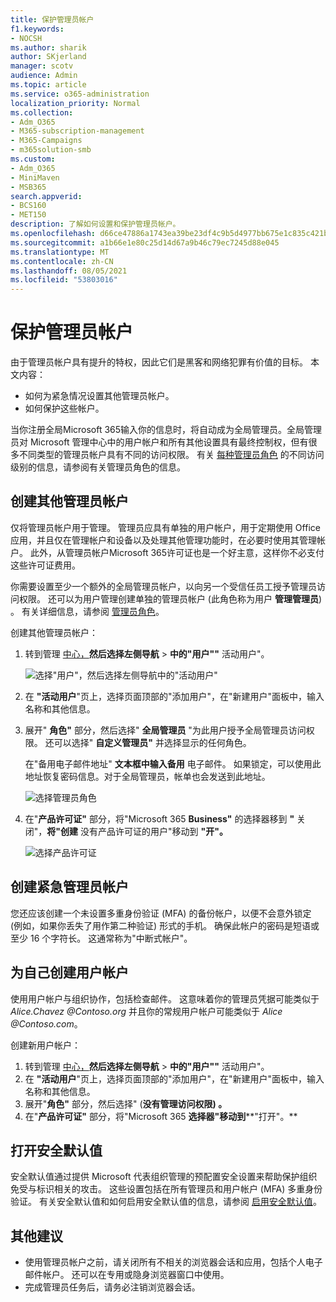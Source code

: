 ```yaml
---
title: 保护管理员帐户
f1.keywords:
- NOCSH
ms.author: sharik
author: SKjerland
manager: scotv
audience: Admin
ms.topic: article
ms.service: o365-administration
localization_priority: Normal
ms.collection:
- Adm_O365
- M365-subscription-management
- M365-Campaigns
- m365solution-smb
ms.custom:
- Adm_O365
- MiniMaven
- MSB365
search.appverid:
- BCS160
- MET150
description: 了解如何设置和保护管理员帐户。
ms.openlocfilehash: d66ce47886a1743ea39be23df4c9b5d4977bb675e1c835c421bcb61205c1f4fc
ms.sourcegitcommit: a1b66e1e80c25d14d67a9b46c79ec7245d88e045
ms.translationtype: MT
ms.contentlocale: zh-CN
ms.lasthandoff: 08/05/2021
ms.locfileid: "53803016"
---
```

# <a name="protect-your-administrator-accounts"></a>保护管理员帐户

由于管理员帐户具有提升的特权，因此它们是黑客和网络犯罪有价值的目标。 本文内容：

- 如何为紧急情况设置其他管理员帐户。
- 如何保护这些帐户。

当你注册全局Microsoft 365输入你的信息时，将自动成为全局管理员。全局管理员对 Microsoft 管理中心中的用户帐户和所有其他设置具有最终控制权，但有很多不同类型的管理员帐户具有不同的访问权限。 有关 [每种管理员角色](/office365/admin/add-users/about-admin-roles) 的不同访问级别的信息，请参阅有关管理员角色的信息。

## <a name="create-additional-admin-accounts"></a>创建其他管理员帐户

仅将管理员帐户用于管理。 管理员应具有单独的用户帐户，用于定期使用 Office 应用，并且仅在管理帐户和设备以及处理其他管理功能时，在必要时使用其管理帐户。 此外，从管理员帐户Microsoft 365许可证也是一个好主意，这样你不必支付这些许可证费用。

你需要设置至少一个额外的全局管理员帐户，以向另一个受信任员工授予管理员访问权限。 还可以为用户管理创建单独的管理员帐户 (此角色称为用户 **管理管理员**) 。 有关详细信息，请参阅 [管理员角色](/office365/admin/add-users/about-admin-roles)。

创建其他管理员帐户：

 1. 转到管理 <a href="https://go.microsoft.com/fwlink/p/?linkid=837890" target="_blank">中心，</a>**然后选择左侧导航** \> **中的"用户""** 活动用户"。

    ![选择"用户"，然后选择左侧导航中的"活动用户"](../media/Activeusers.png)

 2. 在 **"活动用户**"页上，选择页面顶部的"添加用户"，在"新建用户"面板中，输入名称和其他信息。
 3. 展开" **角色"** 部分，然后选择" **全局管理员** "为此用户授予全局管理员访问权限。 还可以选择" **自定义管理员"** 并选择显示的任何角色。

    在"备用电子邮件地址" **文本框中输入备用** 电子邮件。 如果锁定，可以使用此地址恢复密码信息。对于全局管理员，帐单也会发送到此地址。

    ![选择管理员角色](../media/adminroles.png)

 4. 在"**产品许可证"** 部分，将"Microsoft 365 **Business"** 的选择器移到 **"** 关闭"，**将"创建** 没有产品许可证的用户"移动到 **"开"。**

    ![选择产品许可证](../media/productlicense.png)

## <a name="create-an-emergency-admin-account"></a>创建紧急管理员帐户

您还应该创建一个未设置多重身份验证 (MFA) 的备份帐户，以便不会意外锁定 (例如，如果你丢失了用作第二种验证) 形式的手机。 确保此帐户的密码是短语或至少 16 个字符长。 这通常称为"中断式帐户"。

## <a name="create-a-user-account-for-yourself"></a>为自己创建用户帐户

使用用户帐户与组织协作，包括检查邮件。 这意味着你的管理员凭据可能类似于  *Alice.Chavez <span></span> @Contoso.org* 并且你的常规用户帐户可能类似于 *Alice <span></span> @Contoso.com*。

创建新用户帐户：

1. 转到管理 <a href="https://go.microsoft.com/fwlink/p/?linkid=837890" target="_blank">中心，</a>**然后选择左侧导航** \> **中的"用户""** 活动用户"。
2. 在 **"活动用户**"页上，选择页面顶部的"添加用户"，在"新建用户"面板中，输入名称和其他信息。
3. 展开"**角色"** 部分，然后选择" (**没有管理访问权限) 。**
4. 在"**产品许可证"** 部分，将"Microsoft 365 **选择器"移动到****"打开"。**

## <a name="turn-on-security-defaults"></a>打开安全默认值

安全默认值通过提供 Microsoft 代表组织管理的预配置安全设置来帮助保护组织免受与标识相关的攻击。 这些设置包括在所有管理员和用户帐户 (MFA) 多重身份验证。 有关安全默认值和如何启用安全默认值的信息，请参阅 [启用安全默认值](m365-campaigns-conditional-access.md)。

## <a name="additional-recommendations"></a>其他建议

- 使用管理员帐户之前，请关闭所有不相关的浏览器会话和应用，包括个人电子邮件帐户。 还可以在专用或隐身浏览器窗口中使用。
- 完成管理员任务后，请务必注销浏览器会话。
